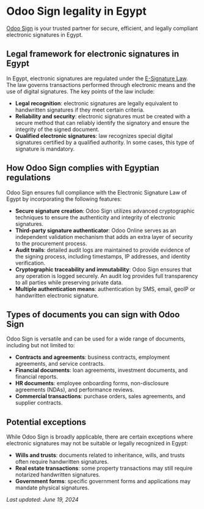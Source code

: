 # Odoo Sign legality in Egypt

[Odoo Sign](applications/productivity/sign.md) is your trusted partner for secure, efficient, and legally compliant
electronic signatures in Egypt.

## Legal framework for electronic signatures in Egypt

In Egypt, electronic signatures are regulated under the [E-Signature Law](https://www.itida.gov.eg/English/Documents/4.pdf). The law governs transactions performed through
electronic means and the use of digital signatures. The key points of the law include:

- **Legal recognition**: electronic signatures are legally equivalent to handwritten signatures if
  they meet certain criteria.
- **Reliability and security**: electronic signatures must be created with a secure method that can
  reliably identify the signatory and ensure the integrity of the signed document.
- **Qualified electronic signatures**: law recognizes special digital signatures certified by a
  qualified authority. In some cases, this type of signature is mandatory.

## How Odoo Sign complies with Egyptian regulations

Odoo Sign ensures full compliance with the Electronic Signature Law of Egypt by incorporating the
following features:

- **Secure signature creation**: Odoo Sign utilizes advanced cryptographic techniques to ensure the
  authenticity and integrity of electronic signatures.
- **Third-party signature authenticator**: Odoo Online serves as an independent validation mechanism
  that adds an extra layer of security to the procurement process.
- **Audit trails**: detailed audit logs are maintained to provide evidence of the signing process,
  including timestamps, IP addresses, and identity verification.
- **Cryptographic traceability and immutability**: Odoo Sign ensures that any operation is logged
  securely. An audit log provides full transparency to all parties while preserving private data.
- **Multiple authentication means**: authentication by SMS, email, geoIP or handwritten electronic
  signature.

## Types of documents you can sign with Odoo Sign

Odoo Sign is versatile and can be used for a wide range of documents, including but not limited to:

- **Contracts and agreements**: business contracts, employment agreements, and service contracts.
- **Financial documents**: loan agreements, investment documents, and financial reports.
- **HR documents**: employee onboarding forms, non-disclosure agreements (NDAs), and performance
  reviews.
- **Commercial transactions**: purchase orders, sales agreements, and supplier contracts.

## Potential exceptions

While Odoo Sign is broadly applicable, there are certain exceptions where electronic signatures may
not be suitable or legally recognized in Egypt:

- **Wills and trusts**: documents related to inheritance, wills, and trusts often require
  handwritten signatures.
- **Real estate transactions**: some property transactions may still require notarized handwritten
  signatures.
- **Government forms**: specific government forms and applications may mandate physical signatures.

*Last updated: June 19, 2024*
